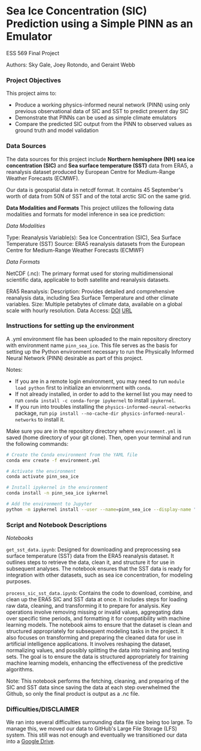 # Sea Ice Concentration (SIC) Prediction using a Simple PINN as an Emulator

ESS 569 Final Project

Authors: Sky Gale, Joey Rotondo, and Geraint Webb

### Project Objectives
This project aims to:
* Produce a working physics-informed neural network (PINN) using only previous observational data of SIC and SST to predict present day SIC
* Demonstrate that PINNs can be used as simple climate emulators
* Compare the predicted SIC output from the PINN to observed values as ground truth and model validation

### Data Sources
The data sources for this project include **Northern hemisphere (NH) sea ice concentration (SIC)** and **Sea surface temperature (SST)** data from ERA5, a reanalysis dataset produced by European Centre for Medium-Range Weather Forecasts (ECMWF).

Our data is geospatial data in netcdf format. It contains 45 September's worth of data from 50N of SST and of the total arctic SIC on the same grid. 

**Data Modalities and Formats**
This project utilizes the following data modalities and formats for model inference in sea ice prediction:

_Data Modalities_

Type: Reanalysis
Variable(s): Sea Ice Concentration (SIC), Sea Surface Temperature (SST)
Source: ERA5 reanalysis datasets from the European Centre for Medium-Range Weather Forecasts (ECMWF)

_Data Formats_

NetCDF (.nc): The primary format used for storing multidimensional scientific data, applicable to both satellite and reanalysis datasets.

ERA5 Reanalysis:
Description: Provides detailed and comprehensive reanalysis data, including Sea Surface Temperature and other climate variables.
Size: Multiple petabytes of climate data, available on a global scale with hourly resolution.
Data Access: [DOI](https://doi.org/10.24381/cds.adbb2d47)
             [URL](https://cds.climate.copernicus.eu/datasets/reanalysis-era5-single-levels-monthly-means?tab=overview)

### Instructions for setting up the environment
A .yml environment file has been uploaded to the main repository directory with environment name `pinn_sea_ice`. This file serves as the basis for setting up the Python environment necessary to run the Physically Informed Neural Network (PINN) desirable as part of this project.

Notes:
* If you are in a remote login environment, you may need to run `module load python` first to initialize an envionrment with `conda`.
* If not already installed, in order to add to the kernel list you may need to run `conda install -c conda-forge ipykernel` to install `ipykernel`.
* If you run into troubles installing the `physics-informed-neural-networks` package, run `pip install --no-cache-dir physics-informed-neural-networks` to install it.
 
Make sure you are in the repository directory where `environment.yml` is saved (home directory of your git clone). Then, open your terminal and run the following commands:

   ```bash
   # Create the Conda environment from the YAML file
   conda env create -f environment.yml

   # Activate the environment
   conda activate pinn_sea_ice
   
   # Install ipykernel in the environment
   conda install -n pinn_sea_ice iykernel
   
   # Add the environment to Jupyter
   python -m ipykernel install --user --name=pinn_sea_ice --display-name "pinn_sea_ice"
   
  ```

### Script and Notebook Descriptions
_Notebooks_

`get_sst_data.ipynb`: Designed for downloading and preprocessing sea surface temperature (SST) data from the ERA5 reanalysis dataset. It outlines steps to retrieve the data, clean it, and structure it for use in subsequent analyses. The notebook ensures that the SST data is ready for integration with other datasets, such as sea ice concentration, for modeling purposes.

`process_sic_sst_data.ipynb`: Contains the code to download, combine, and clean up the ERA5 SIC and SST data at once. It includes steps for loading raw data, cleaning, and transforming it to prepare for analysis. Key operations involve removing missing or invalid values, aggregating data over specific time periods, and formatting it for compatibility with machine learning models. The notebook aims to ensure that the dataset is clean and structured appropriately for subsequent modeling tasks in the project. It also focuses on transforming and preparing the cleaned data for use in artificial intelligence applications. It involves reshaping the dataset, normalizing values, and possibly splitting the data into training and testing sets. The goal is to ensure the data is structured appropriately for training machine learning models, enhancing the effectiveness of the predictive algorithms.

Note: This notebook performs the fetching, cleaning, and preparing of the SIC and SST data since saving the data at each step overwhelmed the Github, so only the final product is output as a .nc file.

### Difficulties/DISCLAIMER

We ran into several difficulties surrounding data file size being too large. To manage this, we moved our data to GitHub's Large File Storage (LFS) system. This still was not enough and eventually we transitioned our data into a [Google Drive](https://drive.google.com/drive/folders/1xMseLz6dco2NJCxW-Hg7OOLT4UGA3CkT?usp=sharing).
